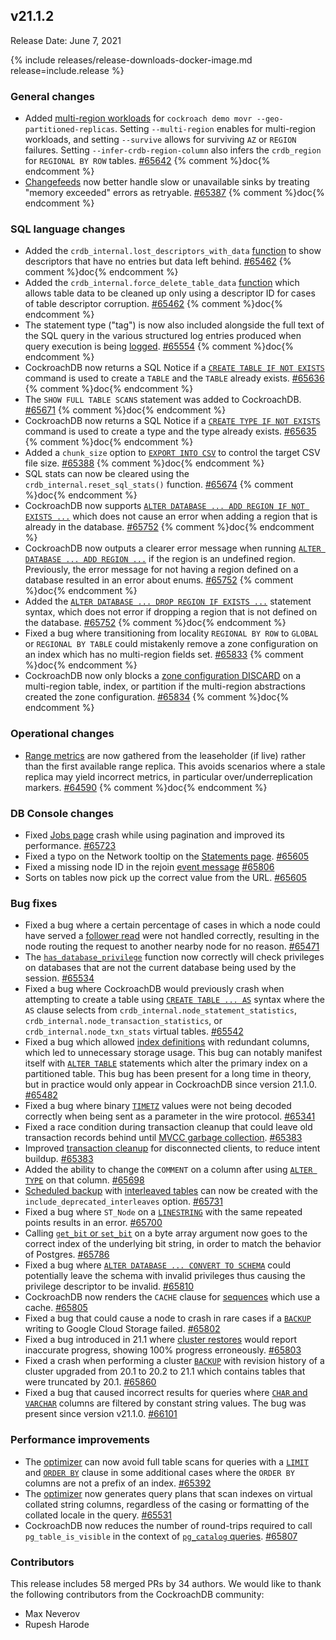 ## v21.1.2

Release Date: June 7, 2021

{% include releases/release-downloads-docker-image.md release=include.release %}

<h3 id="v21-1-2-general-changes">General changes</h3>

- Added [multi-region workloads](https://www.cockroachlabs.com/docs/v21.1/movr-flask-overview) for `cockroach demo movr --geo-partitioned-replicas`. Setting `--multi-region` enables for multi-region workloads, and setting `--survive` allows for surviving `AZ` or `REGION` failures. Setting `--infer-crdb-region-column` also infers the `crdb_region` for `REGIONAL BY ROW` tables. [#65642][#65642] {% comment %}doc{% endcomment %}
- [Changefeeds](https://www.cockroachlabs.com/docs/v21.1/create-changefeed) now better handle slow or unavailable sinks by treating "memory exceeded" errors as retryable. [#65387][#65387] {% comment %}doc{% endcomment %}

<h3 id="v21-1-2-sql-language-changes">SQL language changes</h3>

- Added the `crdb_internal.lost_descriptors_with_data` [function](https://www.cockroachlabs.com/docs/v21.1/functions-and-operators) to show descriptors that have no entries but data left behind. [#65462][#65462] {% comment %}doc{% endcomment %}
- Added the `crdb_internal.force_delete_table_data` [function](https://www.cockroachlabs.com/docs/v21.1/functions-and-operators) which allows table data to be cleaned up only using a descriptor ID for cases of table descriptor corruption. [#65462][#65462] {% comment %}doc{% endcomment %}
- The statement type ("tag") is now also included alongside the full text of the SQL query in the various structured log entries produced when query execution is being [logged](https://www.cockroachlabs.com/docs/v21.1/logging-overview). [#65554][#65554] {% comment %}doc{% endcomment %}
- CockroachDB now returns a SQL Notice if a [`CREATE TABLE IF NOT EXISTS`](https://www.cockroachlabs.com/docs/v21.1/create-table) command is used to create a `TABLE` and the `TABLE` already exists. [#65636][#65636] {% comment %}doc{% endcomment %}
- The `SHOW FULL TABLE SCANS` statement was added to CockroachDB. [#65671][#65671] {% comment %}doc{% endcomment %}
- CockroachDB now returns a SQL Notice if a [`CREATE TYPE IF NOT EXISTS`](https://www.cockroachlabs.com/docs/v21.1/create-type) command is used to create a type and the type already exists. [#65635][#65635] {% comment %}doc{% endcomment %}
- Added a `chunk_size` option to [`EXPORT INTO CSV`](https://www.cockroachlabs.com/docs/v21.1/export) to control the target CSV file size. [#65388][#65388] {% comment %}doc{% endcomment %}
- SQL stats can now be cleared using the `crdb_internal.reset_sql_stats()` function. [#65674][#65674] {% comment %}doc{% endcomment %}
- CockroachDB now supports [`ALTER DATABASE ... ADD REGION IF NOT EXISTS ...`](https://www.cockroachlabs.com/docs/v21.1/add-region) which does not cause an error when adding a region that is already in the database. [#65752][#65752] {% comment %}doc{% endcomment %}
- CockroachDB now outputs a clearer error message when running [`ALTER DATABASE ... ADD REGION ...`](https://www.cockroachlabs.com/docs/v21.1/add-region) if the region is an undefined region. Previously, the error message for not having a region defined on a database resulted in an error about enums. [#65752][#65752] {% comment %}doc{% endcomment %}
- Added the [`ALTER DATABASE ... DROP REGION IF EXISTS ...`](https://www.cockroachlabs.com/docs/v21.1/drop-region) statement syntax, which does not error if dropping a region that is not defined on the database. [#65752][#65752] {% comment %}doc{% endcomment %}
- Fixed a bug where transitioning from locality `REGIONAL BY ROW` to `GLOBAL` or `REGIONAL BY TABLE` could mistakenly remove a zone configuration on an index which has no multi-region fields set. [#65833][#65833] {% comment %}doc{% endcomment %}
- CockroachDB now only blocks a [zone configuration DISCARD](https://www.cockroachlabs.com/docs/v21.1/configure-zone) on a multi-region table, index, or partition if the multi-region abstractions created the zone configuration. [#65834][#65834] {% comment %}doc{% endcomment %}

<h3 id="v21-1-2-operational-changes">Operational changes</h3>

- [Range metrics](https://www.cockroachlabs.com/docs/v21.1/ui-replication-dashboard) are now gathered from the leaseholder (if live) rather than the first available range replica. This avoids scenarios where a stale replica may yield incorrect metrics, in particular over/underreplication markers. [#64590][#64590] {% comment %}doc{% endcomment %}

<h3 id="v21-1-2-db-console-changes">DB Console changes</h3>

- Fixed [Jobs page](https://www.cockroachlabs.com/docs/v21.1/ui-jobs-page) crash while using pagination and improved its performance. [#65723][#65723]
- Fixed a typo on the Network tooltip on the [Statements page](https://www.cockroachlabs.com/docs/v21.1/ui-statements-page). [#65605][#65605]
- Fixed a missing node ID in the rejoin [event message](https://www.cockroachlabs.com/docs/v21.1/ui-runtime-dashboard#events-panel) [#65806][#65806]
- Sorts on tables now pick up the correct value from the URL. [#65605][#65605]

<h3 id="v21-1-2-bug-fixes">Bug fixes</h3>

- Fixed a bug where a certain percentage of cases in which a node could have served a [follower read](https://www.cockroachlabs.com/docs/v21.1/follower-reads) were not handled correctly, resulting in the node routing the request to another nearby node for no reason. [#65471][#65471]
- The [`has_database_privilege`](https://www.cockroachlabs.com/docs/v21.1/functions-and-operators) function now correctly will check privileges on databases that are not the current database being used by the session. [#65534][#65534]
- Fixed a bug where CockroachDB would previously crash when attempting to create a table using [`CREATE TABLE ... AS`](https://www.cockroachlabs.com/docs/v21.1/create-table-as) syntax where the `AS` clause selects from `crdb_internal.node_statement_statistics`, `crdb_internal.node_transaction_statistics`, or `crdb_internal.node_txn_stats` virtual tables. [#65542][#65542]
- Fixed a bug which allowed [index definitions](https://www.cockroachlabs.com/docs/v21.1/indexes) with redundant columns, which led to unnecessary storage usage. This bug can notably manifest itself with [`ALTER TABLE`](https://www.cockroachlabs.com/docs/v21.1/alter-table) statements which alter the primary index on a partitioned table. This bug has been present for a long time in theory, but in practice would only appear in CockroachDB since version 21.1.0. [#65482][#65482]
- Fixed a bug where binary [`TIMETZ`](https://www.cockroachlabs.com/docs/v21.1/time) values were not being decoded correctly when being sent as a parameter in the wire protocol. [#65341][#65341]
- Fixed a race condition during transaction cleanup that could leave old transaction records behind until [MVCC garbage collection](https://www.cockroachlabs.com/docs/v21.1/architecture/storage-layer#mvcc). [#65383][#65383]
- Improved [transaction cleanup](https://www.cockroachlabs.com/docs/v21.1/architecture/transaction-layer) for disconnected clients, to reduce intent buildup. [#65383][#65383]
- Added the ability to change the `COMMENT` on a column after using [`ALTER TYPE`](https://www.cockroachlabs.com/docs/v21.1/alter-type) on that column. [#65698][#65698]
- [Scheduled backup](https://www.cockroachlabs.com/docs/v21.1/create-schedule-for-backup) with [interleaved tables](https://www.cockroachlabs.com/docs/v21.1/interleave-in-parent) can now be created with the `include_deprecated_interleaves` option. [#65731][#65731]
- Fixed a bug where `ST_Node` on a [`LINESTRING`](https://www.cockroachlabs.com/docs/v21.1/linestring) with the same repeated points results in an error. [#65700][#65700]
- Calling [`get_bit` or `set_bit`](https://www.cockroachlabs.com/docs/v21.1/functions-and-operators) on a byte array argument now goes to the correct index of the underlying bit string, in order to match the behavior of Postgres. [#65786][#65786]
- Fixed a bug where [`ALTER DATABASE ... CONVERT TO SCHEMA`](https://www.cockroachlabs.com/docs/v21.1/convert-to-schema) could potentially leave the schema with invalid privileges thus causing the privilege descriptor to be invalid. [#65810][#65810]
- CockroachDB now renders the `CACHE` clause for [sequences](https://www.cockroachlabs.com/docs/v21.1/create-sequence) which use a cache. [#65805][#65805]
- Fixed a bug that could cause a node to crash in rare cases if a [`BACKUP`](https://www.cockroachlabs.com/docs/v21.1/backup) writing to Google Cloud Storage failed. [#65802][#65802]
- Fixed a bug introduced in 21.1 where [cluster restores](https://www.cockroachlabs.com/docs/v21.1/restore) would report inaccurate progress, showing 100% progress erroneously. [#65803][#65803]
- Fixed a crash when performing a cluster [`BACKUP`](https://www.cockroachlabs.com/docs/v21.1/backup) with revision history of a cluster upgraded from 20.1 to 20.2 to 21.1 which contains tables that were truncated by 20.1. [#65860][#65860]
- Fixed a bug that caused incorrect results for queries where [`CHAR` and `VARCHAR`](https://www.cockroachlabs.com/docs/v21.1/string#related-types) columns are filtered by constant string values. The bug was present since version v21.1.0. [#66101][#66101]

<h3 id="v21-1-2-performance-improvements">Performance improvements</h3>

- The [optimizer](https://www.cockroachlabs.com/docs/v21.1/cost-based-optimizer) can now avoid full table scans for queries with a [`LIMIT`](https://www.cockroachlabs.com/docs/v21.1/limit-offset) and [`ORDER BY`](../v21.1/order-by.html) clause in some additional cases where the `ORDER BY` columns are not a prefix of an index. [#65392][#65392]
- The [optimizer](https://www.cockroachlabs.com/docs/v21.1/cost-based-optimizer) now generates query plans that scan indexes on virtual collated string columns, regardless of the casing or formatting of the collated locale in the query. [#65531][#65531]
- CockroachDB now reduces the number of round-trips required to call `pg_table_is_visible` in the context of [`pg_catalog` queries](https://www.cockroachlabs.com/docs/v21.1/pg-catalog). [#65807][#65807]

<div class="release-note-contributors" markdown="1">

<h3 id="v21-1-2-contributors">Contributors</h3>

This release includes 58 merged PRs by 34 authors.
We would like to thank the following contributors from the CockroachDB community:

- Max Neverov
- Rupesh Harode

</div>

[#64590]: https://github.com/cockroachdb/cockroach/pull/64590
[#65341]: https://github.com/cockroachdb/cockroach/pull/65341
[#65383]: https://github.com/cockroachdb/cockroach/pull/65383
[#65387]: https://github.com/cockroachdb/cockroach/pull/65387
[#65388]: https://github.com/cockroachdb/cockroach/pull/65388
[#65392]: https://github.com/cockroachdb/cockroach/pull/65392
[#65462]: https://github.com/cockroachdb/cockroach/pull/65462
[#65471]: https://github.com/cockroachdb/cockroach/pull/65471
[#65482]: https://github.com/cockroachdb/cockroach/pull/65482
[#65531]: https://github.com/cockroachdb/cockroach/pull/65531
[#65534]: https://github.com/cockroachdb/cockroach/pull/65534
[#65542]: https://github.com/cockroachdb/cockroach/pull/65542
[#65554]: https://github.com/cockroachdb/cockroach/pull/65554
[#65605]: https://github.com/cockroachdb/cockroach/pull/65605
[#65635]: https://github.com/cockroachdb/cockroach/pull/65635
[#65636]: https://github.com/cockroachdb/cockroach/pull/65636
[#65642]: https://github.com/cockroachdb/cockroach/pull/65642
[#65671]: https://github.com/cockroachdb/cockroach/pull/65671
[#65674]: https://github.com/cockroachdb/cockroach/pull/65674
[#65698]: https://github.com/cockroachdb/cockroach/pull/65698
[#65700]: https://github.com/cockroachdb/cockroach/pull/65700
[#65723]: https://github.com/cockroachdb/cockroach/pull/65723
[#65731]: https://github.com/cockroachdb/cockroach/pull/65731
[#65752]: https://github.com/cockroachdb/cockroach/pull/65752
[#65786]: https://github.com/cockroachdb/cockroach/pull/65786
[#65802]: https://github.com/cockroachdb/cockroach/pull/65802
[#65803]: https://github.com/cockroachdb/cockroach/pull/65803
[#65805]: https://github.com/cockroachdb/cockroach/pull/65805
[#65806]: https://github.com/cockroachdb/cockroach/pull/65806
[#65807]: https://github.com/cockroachdb/cockroach/pull/65807
[#65810]: https://github.com/cockroachdb/cockroach/pull/65810
[#65833]: https://github.com/cockroachdb/cockroach/pull/65833
[#65834]: https://github.com/cockroachdb/cockroach/pull/65834
[#65860]: https://github.com/cockroachdb/cockroach/pull/65860
[#66101]: https://github.com/cockroachdb/cockroach/pull/66101
